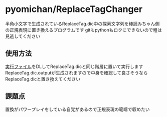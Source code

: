 # pyomichan/ReplaceTagChanger
半角小文字で生成されているReplaceTag.dic中の探索文字列を棒読みちゃん側の正規表現に置き換えるプログラムです
gitもpythonもロクにできないので粗は見逃してください
## 使用方法
[実行ファイル](https://github.com/MitsuAma/pyomichan/blob/master/dist/ReplaceTagChanger.exe)をDLしてReplaceTag.dicと同じ階層に置いて実行します
ReplaceTag.dic.outputが生成されますので中身を確認して良さそうならReplaceTag.dicと置き換えてください
## 課題点
置換がパワープレイをしている自覚があるので正規表現の範疇で収めたい
